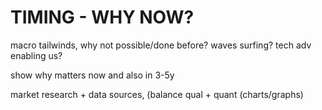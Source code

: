 
# TIMING - WHY NOW?

macro tailwinds, why not possible/done before? waves surfing? tech adv enabling us?

show why matters now and also in 3-5y

market research + data sources, (balance qual + quant (charts/graphs)
